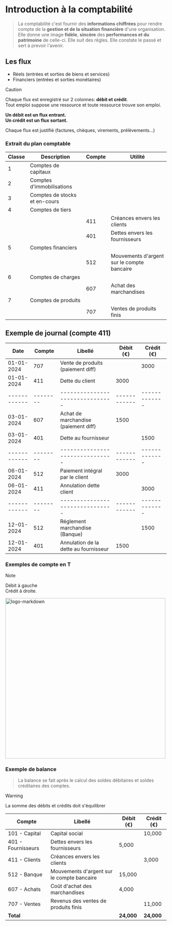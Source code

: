 # Introduction à la comptabilité

> La comptabilité c'est fournir des **informations chiffrées** pour rendre compte de la **gestion et de la situation financière** d'une organisation. Elle donne une image **fidèle**, **sincère** des **performances et du patrimoine** de celle-ci. Elle suit des règles. Elle constate le passé et sert à prevoir l'avenir.

## Les flux

- Réels (entrées et sorties de biens et services)
- Financiers (entrées et sorties monétaires)

> [!CAUTION]
> Chaque flux est enregistré sur 2 colonnes: **débit et crédit**.  
> Tout emploi suppose une ressource et toute ressource trouve son emploi.
>
> **Un débit est un flux entrant.  
> Un crédit est un flux sortant.**

Chaque flux est justifié (factures, chèques, virements, prélèvements...)

### Extrait du plan comptable

| Classe | Description                       | Compte | Utilité                                       |
|--------|-----------------------------------|--------|-----------------------------------------------|
| 1      | Comptes de capitaux               |        |                                               |
| 2      | Comptes d'immobilisations         |        |                                               |
| 3      | Comptes de stocks et en-cours     |        |                                               |
| 4      | Comptes de tiers                  |        |                                               |
|        |                                   | 411    | Créances envers les clients                   |
|        |                                   | 401    | Dettes envers les fournisseurs                |
| 5      | Comptes financiers                |        |                                               |
|        |                                   | 512    | Mouvements d'argent sur le compte bancaire    |
| 6      | Comptes de charges                |        |                                               |
|        |                                   | 607    | Achat des marchandises                        |
| 7      | Comptes de produits               |        |                                               |
|        |                                   | 707    | Ventes de produits finis                      |

## Exemple de journal (compte 411)

| Date       | Compte | Libellé                       | Débit (€)  | Crédit (€)  |
|------------|--------|-------------------------------|------------|-------------|
| 01-01-2024 | 707    | Vente de produits (paiement diff)|            | 3000       |
| 01-01-2024 | 411    | Dette du client               | 3000        |             |
|------------|--------|-------------------------------|------------|-------------|
| 03-01-2024 | 607    | Achat de marchandise (paiement diff)| 1500 |          |
| 03-01-2024 | 401    | Dette au fournisseur |       |   1500  |
|------------|--------|-------------------------------|------------|-------------|
| 06-01-2024 | 512    | Paiement intégral par le client| 3000      |             |
| 06-01-2024 | 411    | Annulation dette client            |            | 3000         |
|------------|--------|-------------------------------|------------|-------------|
| 12-01-2024 | 512    | Réglement marchandise (Banque)|         |  1500     |
| 12-01-2024 | 401    | Annulation de la dette au fournisseur | 1500   |     |

### Exemples de compte en T

> [!NOTE]
> Débit à gauche  
> Crédit à droite.

<img src="https://www.cactus-compta.fr/img/operation-compte-T.png" alt="logo-markdown" width=500px />

### Exemple de balance

> La balance se fait après le calcul des soldes débitaires et soldes créditaires des comptes.

> [!WARNING]
> La somme des débits et crédits doit s'équilibrer


| Compte          | Libellé                                      | Débit (€)  | Crédit (€)  |
|-----------------|----------------------------------------------|------------|-------------|
| 101 - Capital   | Capital social                               |            | 10,000      |
| 401 - Fournisseurs | Dettes envers les fournisseurs             | 5,000      |             |
| 411 - Clients    | Créances envers les clients                  |            | 3,000       |
| 512 - Banque     | Mouvements d'argent sur le compte bancaire   | 15,000     |             |
| 607 - Achats      | Coût d'achat des marchandises               | 4,000      |             |
| 707 - Ventes      | Revenus des ventes de produits finis        |            | 11,000      |
| **Total**        |                                             | **24,000** | **24,000**  |
